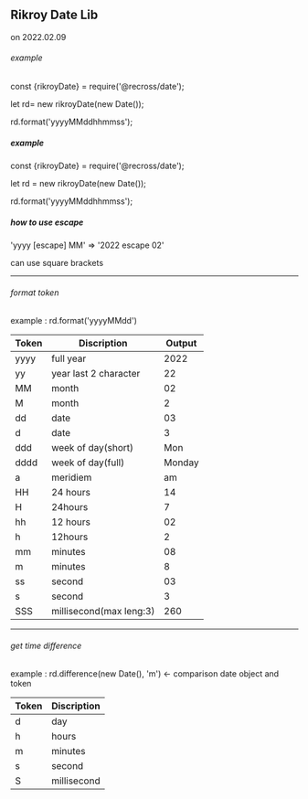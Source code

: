 ## Rikroy Date Lib

on  2022.02.09

###### example
const {rikroyDate} = require('@recross/date');

let rd= new rikroyDate(new Date());

rd.format('yyyyMMddhhmmss');

##### example

const {rikroyDate} = require('@recross/date');

let rd = new rikroyDate(new Date());

rd.format('yyyyMMddhhmmss');




##### how to use escape

'yyyy [escape] MM' => '2022 escape 02'

can use square brackets



---

###### format token

example : rd.format('yyyyMMdd')

| Token | Discription              | Output |
| ----- | ------------------------ | ------ |
| yyyy  | full year                | 2022   |
| yy    | year last 2 character    | 22     |
| MM    | month                    | 02     |
| M     | month                    | 2      |
| dd    | date                     | 03     |
| d     | date                     | 3      |
| ddd   | week of day(short)       | Mon    |
| dddd  | week of day(full)        | Monday |
| a     | meridiem                 | am     |
| HH    | 24 hours                 | 14     |
| H     | 24hours                  | 7      |
| hh    | 12 hours                 | 02     |
| h     | 12hours                  | 2      |
| mm    | minutes                  | 08     |
| m     | minutes                  | 8      |
| ss    | second                   | 03     |
| s     | second                   | 3      |
| SSS   | millisecond(max leng:3)  | 260    |



---

###### get time difference

example : rd.difference(new Date(), 'm') <- comparison date object and token

| Token | Discription |
| ----- | ----------- |
| d     | day         |
| h     | hours       |
| m     | minutes     |
| s     | second      |
| S     | millisecond |